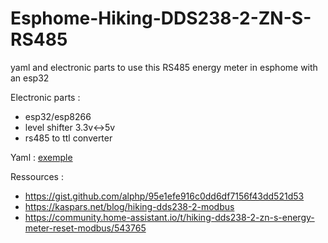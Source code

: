 # Esphome-Hiking-DDS238-2-ZN-S-RS485
yaml and electronic parts to use this RS485 energy meter in esphome with an esp32

Electronic parts :
- esp32/esp8266
- level shifter 3.3v<->5v
- rs485 to ttl converter


Yaml  : [exemple](https://github.com/NicoDupont/Esphome-Hiking-DDS238-2-ZN-S-RS485/blob/main/test-dds238-2-zn.yaml)

Ressources :
 - https://gist.github.com/alphp/95e1efe916c0dd6df7156f43dd521d53
 - https://kaspars.net/blog/hiking-dds238-2-modbus
 - https://community.home-assistant.io/t/hiking-dds238-2-zn-s-energy-meter-reset-modbus/543765


